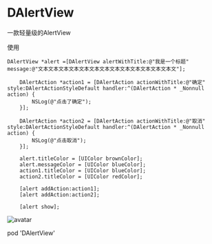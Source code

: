 # DAlertView
一款轻量级的AlertView

使用
```
DAlertView *alert =[DAlertView alertWithTitle:@"我是一个标题" message:@"文本文本文本文本文本文本文本文本文本文本文本文本文本文"];
    
    DAlertAction *action1 = [DAlertAction actionWithTitle:@"确定" style:DAlertActionStyleDefault handler:^(DAlertAction * _Nonnull action) {
        NSLog(@"点击了确定");
    }];
    
    DAlertAction *action2 = [DAlertAction actionWithTitle:@"取消" style:DAlertActionStyleDefault handler:^(DAlertAction * _Nonnull action) {
        NSLog(@"点击取消");
    }];
    
    alert.titleColor = [UIColor brownColor];
    alert.messageColor = [UIColor blueColor];
    action1.titleColor = [UIColor blueColor];
    action2.titleColor = [UIColor redColor];
    
    [alert addAction:action1];
    [alert addAction:action2];
    
    [alert show];
```

![avatar](https://upload-images.jianshu.io/upload_images/2416132-e24bcbb6d6e050a8.png?imageMogr2/auto-orient/strip%7CimageView2/2/w/828/format/webp)

pod 'DAlertView'

